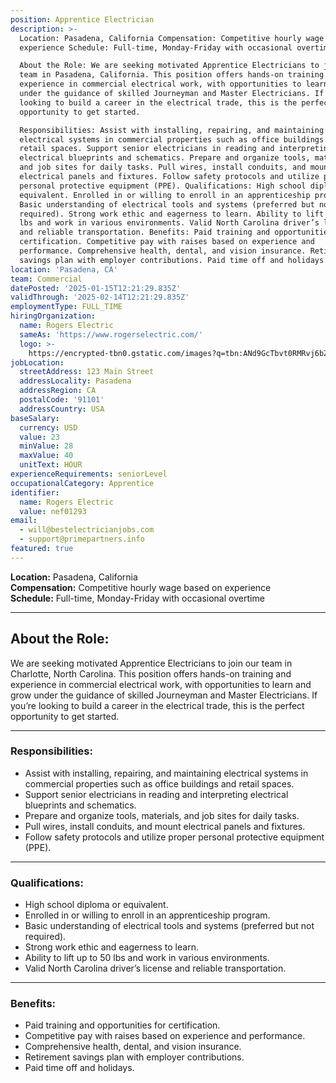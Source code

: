 ```yaml
---
position: Apprentice Electrician
description: >-
  Location: Pasadena, California Compensation: Competitive hourly wage based on
  experience Schedule: Full-time, Monday-Friday with occasional overtime

  About the Role: We are seeking motivated Apprentice Electricians to join our
  team in Pasadena, California. This position offers hands-on training and
  experience in commercial electrical work, with opportunities to learn and grow
  under the guidance of skilled Journeyman and Master Electricians. If you’re
  looking to build a career in the electrical trade, this is the perfect
  opportunity to get started.

  Responsibilities: Assist with installing, repairing, and maintaining
  electrical systems in commercial properties such as office buildings and
  retail spaces. Support senior electricians in reading and interpreting
  electrical blueprints and schematics. Prepare and organize tools, materials,
  and job sites for daily tasks. Pull wires, install conduits, and mount
  electrical panels and fixtures. Follow safety protocols and utilize proper
  personal protective equipment (PPE). Qualifications: High school diploma or
  equivalent. Enrolled in or willing to enroll in an apprenticeship program.
  Basic understanding of electrical tools and systems (preferred but not
  required). Strong work ethic and eagerness to learn. Ability to lift up to 50
  lbs and work in various environments. Valid North Carolina driver’s license
  and reliable transportation. Benefits: Paid training and opportunities for
  certification. Competitive pay with raises based on experience and
  performance. Comprehensive health, dental, and vision insurance. Retirement
  savings plan with employer contributions. Paid time off and holidays.
location: 'Pasadena, CA'
team: Commercial
datePosted: '2025-01-15T12:21:29.835Z'
validThrough: '2025-02-14T12:21:29.835Z'
employmentType: FULL_TIME
hiringOrganization:
  name: Rogers Electric
  sameAs: 'https://www.rogerselectric.com/'
  logo: >-
    https://encrypted-tbn0.gstatic.com/images?q=tbn:ANd9GcTbvt0RMRvj6bZdL81Q6HJeRVl_qflQIGgp9w&s
jobLocation:
  streetAddress: 123 Main Street
  addressLocality: Pasadena
  addressRegion: CA
  postalCode: '91101'
  addressCountry: USA
baseSalary:
  currency: USD
  value: 23
  minValue: 28
  maxValue: 40
  unitText: HOUR
experienceRequirements: seniorLevel
occupationalCategory: Apprentice
identifier:
  name: Rogers Electric
  value: nef01293
email:
  - will@bestelectricianjobs.com
  - support@primepartners.info
featured: true
---
```


**Location:** Pasadena, California  
**Compensation:** Competitive hourly wage based on experience  
**Schedule:** Full-time, Monday-Friday with occasional overtime  

---

## About the Role:  
We are seeking motivated Apprentice Electricians to join our team in Charlotte, North Carolina. This position offers hands-on training and experience in commercial electrical work, with opportunities to learn and grow under the guidance of skilled Journeyman and Master Electricians. If you’re looking to build a career in the electrical trade, this is the perfect opportunity to get started.

---

### Responsibilities:
- Assist with installing, repairing, and maintaining electrical systems in commercial properties such as office buildings and retail spaces.  
- Support senior electricians in reading and interpreting electrical blueprints and schematics.  
- Prepare and organize tools, materials, and job sites for daily tasks.  
- Pull wires, install conduits, and mount electrical panels and fixtures.  
- Follow safety protocols and utilize proper personal protective equipment (PPE).  

---

### Qualifications:
- High school diploma or equivalent.  
- Enrolled in or willing to enroll in an apprenticeship program.  
- Basic understanding of electrical tools and systems (preferred but not required).  
- Strong work ethic and eagerness to learn.  
- Ability to lift up to 50 lbs and work in various environments.  
- Valid North Carolina driver’s license and reliable transportation.  

---

### Benefits:
- Paid training and opportunities for certification.  
- Competitive pay with raises based on experience and performance.  
- Comprehensive health, dental, and vision insurance.  
- Retirement savings plan with employer contributions.  
- Paid time off and holidays.  
